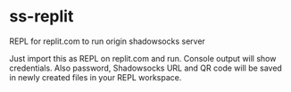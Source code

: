 # ss-replit
REPL for replit.com to run origin shadowsocks server

Just import this as REPL on replit.com and run. Console output will show credentials. Also password, Shadowsocks URL and QR code will be saved in newly created files in your REPL workspace.
